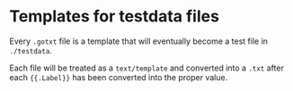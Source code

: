 # Templates for testdata files

Every `.gotxt` file is a template that will eventually become a test file in `./testdata`.

Each file will be treated as a `text/template` and converted into a `.txt` after each `{{.Label}}` has been converted into the proper value.

